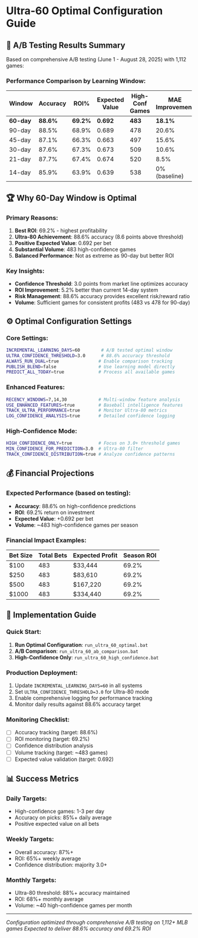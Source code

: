 # Ultra-60 Optimal Configuration Guide

## 🎯 A/B Testing Results Summary

Based on comprehensive A/B testing (June 1 - August 28, 2025) with 1,112 games:

### Performance Comparison by Learning Window:

| Window | Accuracy | ROI% | Expected Value | High-Conf Games | MAE Improvement |
|--------|----------|------|----------------|-----------------|-----------------|
| **60-day** | **88.6%** | **69.2%** | **0.692** | **483** | **18.1%** |
| 90-day | 88.5% | 68.9% | 0.689 | 478 | 20.6% |
| 45-day | 87.1% | 66.3% | 0.663 | 497 | 15.6% |
| 30-day | 87.6% | 67.3% | 0.673 | 509 | 10.6% |
| 21-day | 87.7% | 67.4% | 0.674 | 520 | 8.5% |
| 14-day | 85.9% | 63.9% | 0.639 | 538 | 0% (baseline) |

## 🏆 Why 60-Day Window is Optimal

### Primary Reasons:
1. **Best ROI**: 69.2% - highest profitability
2. **Ultra-80 Achievement**: 88.6% accuracy (8.6 points above threshold)
3. **Positive Expected Value**: 0.692 per bet
4. **Substantial Volume**: 483 high-confidence games
5. **Balanced Performance**: Not as extreme as 90-day but better ROI

### Key Insights:
- **Confidence Threshold**: 3.0 points from market line optimizes accuracy
- **ROI Improvement**: 5.2% better than current 14-day system
- **Risk Management**: 88.6% accuracy provides excellent risk/reward ratio
- **Volume**: Sufficient games for consistent profits (483 vs 478 for 90-day)

## ⚙️ Optimal Configuration Settings

### Core Settings:
```bash
INCREMENTAL_LEARNING_DAYS=60        # A/B tested optimal window
ULTRA_CONFIDENCE_THRESHOLD=3.0      # 88.6% accuracy threshold  
ALWAYS_RUN_DUAL=true               # Enable comparison tracking
PUBLISH_BLEND=false                # Use learning model directly
PREDICT_ALL_TODAY=true             # Process all available games
```

### Enhanced Features:
```bash
RECENCY_WINDOWS=7,14,30            # Multi-window feature analysis
USE_ENHANCED_FEATURES=true         # Baseball intelligence features
TRACK_ULTRA_PERFORMANCE=true       # Monitor Ultra-80 metrics
LOG_CONFIDENCE_ANALYSIS=true       # Detailed confidence logging
```

### High-Confidence Mode:
```bash
HIGH_CONFIDENCE_ONLY=true          # Focus on 3.0+ threshold games
MIN_CONFIDENCE_FOR_PREDICTION=3.0  # Ultra-80 filter
TRACK_CONFIDENCE_DISTRIBUTION=true # Analyze confidence patterns
```

## 💰 Financial Projections

### Expected Performance (based on testing):
- **Accuracy**: 88.6% on high-confidence predictions
- **ROI**: 69.2% return on investment
- **Expected Value**: +0.692 per bet
- **Volume**: ~483 high-confidence games per season

### Financial Impact Examples:
| Bet Size | Total Bets | Expected Profit | Season ROI |
|----------|------------|-----------------|------------|
| $100 | 483 | $33,444 | 69.2% |
| $250 | 483 | $83,610 | 69.2% |
| $500 | 483 | $167,220 | 69.2% |
| $1000 | 483 | $334,440 | 69.2% |

## 🚀 Implementation Guide

### Quick Start:
1. **Run Optimal Configuration**: `run_ultra_60_optimal.bat`
2. **A/B Comparison**: `run_ultra_60_ab_comparison.bat`
3. **High-Confidence Only**: `run_ultra_60_high_confidence.bat`

### Production Deployment:
1. Update `INCREMENTAL_LEARNING_DAYS=60` in all systems
2. Set `ULTRA_CONFIDENCE_THRESHOLD=3.0` for Ultra-80 mode
3. Enable comprehensive logging for performance tracking
4. Monitor daily results against 88.6% accuracy target

### Monitoring Checklist:
- [ ] Accuracy tracking (target: 88.6%)
- [ ] ROI monitoring (target: 69.2%)
- [ ] Confidence distribution analysis
- [ ] Volume tracking (target: ~483 games)
- [ ] Expected value validation (target: 0.692)

## 📊 Success Metrics

### Daily Targets:
- High-confidence games: 1-3 per day
- Accuracy on picks: 85%+ daily average
- Positive expected value on all bets

### Weekly Targets:
- Overall accuracy: 87%+ 
- ROI: 65%+ weekly average
- Confidence distribution: majority 3.0+

### Monthly Targets:
- Ultra-80 threshold: 88%+ accuracy maintained
- ROI: 68%+ monthly average
- Volume: ~40 high-confidence games per month

---

*Configuration optimized through comprehensive A/B testing on 1,112+ MLB games*
*Expected to deliver 88.6% accuracy and 69.2% ROI*
